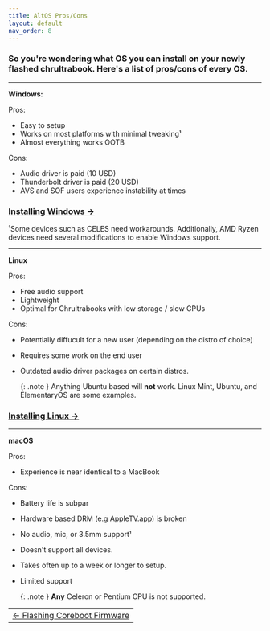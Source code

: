 ```yaml
---
title: AltOS Pros/Cons
layout: default
nav_order: 8
---
```


### So you're wondering what OS you can install on your newly flashed chrultrabook. Here's a list of pros/cons of every OS.

----------

**Windows:**

Pros:
* Easy to setup 
* Works on most platforms with minimal tweaking¹
* Almost everything works OOTB

Cons: 
* Audio driver is paid (10 USD)
* Thunderbolt driver is paid (20 USD)
* AVS and SOF users experience instability at times

### [Installing Windows →](installing-windows.html) 

¹Some devices such as CELES need workarounds. Additionally, AMD Ryzen devices need several modifications to enable Windows support.

----------

**Linux**

Pros:
* Free audio support 
* Lightweight
* Optimal for Chrultrabooks with low storage / slow CPUs

Cons:
* Potentially diffucult for a new user (depending on the distro of choice)
* Requires some work on the end user
* Outdated audio driver packages on certain distros.

   {: .note }
   Anything Ubuntu based will **not** work. Linux Mint, Ubuntu, and ElementaryOS are some examples.

### [Installing Linux →](installing-linux.html) 


----------

**macOS**

Pros:
* Experience is near identical to a MacBook

Cons:
* Battery life is subpar
* Hardware based DRM (e.g AppleTV.app) is broken
* No audio, mic, or 3.5mm support¹
* Doesn't support all devices.
* Takes often up to a week or longer to setup.
* Limited support

  {: .note }
  **Any** Celeron or Pentium CPU is not supported.

<table>
<tr>
<td width="100%" style="text-align: left">
<a href="firmware.html">← Flashing Coreboot Firmware</a> 
</td>
</tr>
</table>
